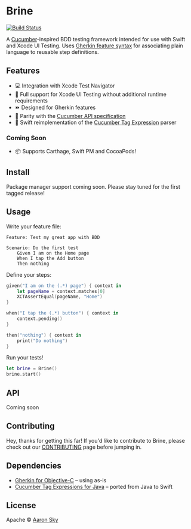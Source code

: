 # Brine

[![Build Status](https://travis-ci.org/aaronsky/brine.svg?branch=master)](https://travis-ci.org/aaronsky/brine)

A [Cucumber](https://docs.cucumber.io/)-inspired BDD testing framework intended for use with Swift and Xcode UI Testing. Uses [Gherkin feature syntax](https://docs.cucumber.io/gherkin/reference/) for associating plain language to reusable step definitions.

## Features

* :computer: Integration with Xcode Test Navigator
* :iphone: Full support for Xcode UI Testing without additional runtime requirements
* :fast_forward: Designed for Gherkin features
* :cucumber: Parity with the [Cucumber API specification](https://docs.cucumber.io/cucumber/api/)
* :bookmark: Swift reimplementation of the [Cucumber Tag Expression](https://github.com/cucumber/cucumber/tree/master/tag-expressions) parser

### Coming Soon

* :package: Supports Carthage, Swift PM and CocoaPods!

## Install

Package manager support coming soon. Please stay tuned for the first tagged release!

## Usage

Write your feature file:

```gherkin
Feature: Test my great app with BDD

Scenario: Do the first test
    Given I am on the Home page
    When I tap the Add button
    Then nothing
```

Define your steps:

```swift
given("I am on the (.*) page") { context in
    let pageName = context.matches[0]
    XCTAssertEqual(pageName, "Home")
}

when("I tap the (.*) button") { context in
    context.pending()
}

then("nothing") { context in
    print("Do nothing")
}
```

Run your tests!

```swift
let brine = Brine()
brine.start()
```

## API

Coming soon

## Contributing

Hey, thanks for getting this far! If you'd like to contribute to Brine, please check out our [CONTRIBUTING](CONTRIBUTING.md) page before jumping in.

## Dependencies

* [Gherkin for Objective-C](https://github.com/cucumber/gherkin-objective-c) – using as-is
* [Cucumber Tag Expressions for Java](https://github.com/cucumber/cucumber/tree/master/tag-expressions/java) – ported from Java to Swift

## License

Apache © [Aaron Sky](https://skyaaron.com)
